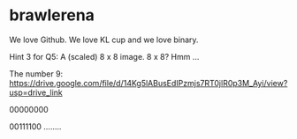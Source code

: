 # brawlerena

We love Github. We love KL cup and we love binary.

Hint 3 for Q5:
A (scaled) 8 x 8 image. 8 x 8? Hmm ...

The number 9: https://drive.google.com/file/d/14Kg5lABusEdIPzmjs7RT0jlR0p3M_Ayi/view?usp=drive_link

00000000

00111100
........
